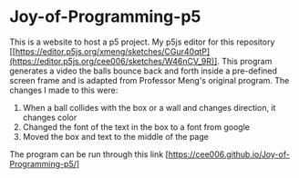 # Joy-of-Programming-p5

This is a website to host a p5 project. My p5js editor for this repository [[https://editor.p5js.org/xmeng/sketches/CGur40qtP](https://editor.p5js.org/cee006/sketches/W46nCV_9R)]. This program generates a video the balls bounce back and forth inside a pre-defined screen frame and is adapted from Professor Meng's original program. The changes I made to this were:
1. When a ball collides with the box or a wall and changes direction, it changes color
2. Changed the font of the text in the box to a font from google
3. Moved the box and text to the middle of the page

The program can be run through this link [https://cee006.github.io/Joy-of-Programming-p5/]
